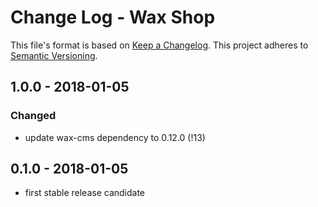 # Change Log - Wax Shop

This file's format is based on [Keep a Changelog](http://keepachangelog.com/). This project adheres to [Semantic Versioning](http://semver.org/).

## 1.0.0 - 2018-01-05
### Changed
 - update wax-cms dependency to 0.12.0 (!13)
 
 
## 0.1.0 - 2018-01-05
 - first stable release candidate